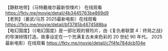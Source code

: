 【静默地带】（马特戴维尔最新惊悚片） 在线观看 https://fktv.me/movie/detail/4b3445763be869d9  
【老狗】（姜武/马苏 2025最新电影）在线观看 https://fktv.me/movie/detail/bf3785b4674588ba  
【电幻国度】（《电幻国度》是一部壮观的冒险片，由《复仇者联盟 4：终局之战》 的导演倾情打造。故事设定在一个充满复古未来色彩的 20 世纪 90 年代。 2025最新电影）在线观看  https://fktv.me/movie/detail/c7f4fe784dcb104e  

